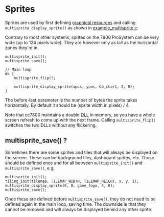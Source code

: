 # Sprites

Sprites are used by first defining [graphical resources](graphical_resources.md) and calling `multisprite_display_sprite()` as shown in [example_multisprite.c](../examples/example_multisprite.c):

Contrary to most other systems, sprites on the 7800 ProSystem can be very wide (up to 124 pixels wide). They are however only as tall as the horizontal zones they're in.

```
multisprite_init();
multisprite_save();

// Main loop
do {
    multisprite_flip();

    multisprite_display_sprite(xpos, ypos, bb_char1, 2, 0); 
}
```

The before-last parameter is the number of bytes the sprite takes horizontally. By default it should be (sprite width in pixels) / 4.

Note that cc7800 maintains a double [DLL](dll.md) in memory, so you have a whole screen refresh to come up with the next frame. Calling `multisprite_flip()` switches the two DLLs without any flickering.

## multisprite_save() ?

Sometimes there are some sprites and tiles that will always be displayed on the screen. These can be background tiles, dashboard sprites, etc. Those should be defined once and for all between `multisprite_init()` and `multisprite_save()`, e.g.

```
multisprite_init();
tiling_init(tilemap, TILEMAP_WIDTH, TILEMAP_HEIGHT, x, y, 1);
multisprite_display_sprite(0, 0, game_logo, 4, 0);
multisprite_save();
```

Once these are defined before `multisprite_save()`, they do not need to be defined again in the main loop, saving time. The downside is that they cannot be removed and will always be displayed behind any other sprite.
